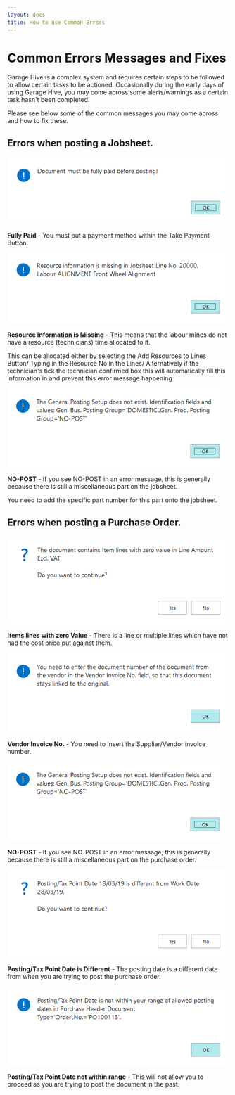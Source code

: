 ```yaml
---
layout: docs
title: How to use Common Errors
---
```


#   Common Errors Messages and Fixes 

Garage Hive is a complex system and requires certain steps to be followed to allow certain tasks to be actioned. Occasionally during the early days of using Garage Hive, you may come across some alerts/warnings as a certain task hasn't been completed. 

Please see below some of the common messages you may come across and how to fix these. 

##  Errors when posting a Jobsheet. 

![](media/garagehive-common-errors5.png)

**Fully Paid** - You must put a payment method within the Take Payment Button.  

![](media/garagehive-common-errors6.png)

**Resource Information is Missing** - This means that the labour mines do not have a resource (technicians) time allocated to it. 

This can be allocated either by selecting the Add Resources to Lines Button/ Typing in the Resource No in the Lines/ Alternatively if the technician's tick the technician confirmed box this will automatically fill this information in and prevent this error message happening. 

![](media/garagehive-common-errors2.png)

**NO-POST** - If you see NO-POST in an error message, this is generally because there is still a miscellaneous part on the jobsheet. 

You need to add the specific part number for this part onto the jobsheet. 


##  Errors when posting a Purchase Order. 

![](media/garagehive-common-errors4.png)

**Items lines with zero Value** - There is a line or multiple lines which have not had the cost price put against them.  

![](media/garagehive-common-errors3.png)

**Vendor Invoice No.** - You need to insert the Supplier/Vendor invoice number. 

![](media/garagehive-common-errors2.png)

**NO-POST** - If you see NO-POST in an error message, this is generally because there is still a miscellaneous part on the purchase order. 

![](media/garagehive-common-errors7.png)

**Posting/Tax Point Date is Different** - The posting date is a different date from when you are trying to post the purchase order. 

![](media/garagehive-common-errors8.png)

**Posting/Tax Point Date not within range** - This will not allow you to proceed as you are trying to post the document in the past. 







